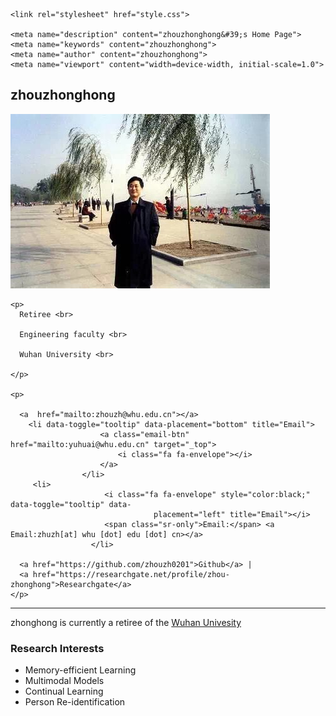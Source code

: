 <html><head><meta http-equiv="Content-Type" content="text/html; charset=UTF-8">
    <title>zhouzhonghong's Home Page</title>

    <link rel="stylesheet" href="style.css">
    
    <meta name="description" content="zhouzhonghong&#39;s Home Page">
    <meta name="keywords" content="zhouzhonghong">
    <meta name="author" content="zhouzhonghong">
    <meta name="viewport" content="width=device-width, initial-scale=1.0">
</head>

<body>

<div id="contents">

<div class="profile-table">
  <div class="profile-text">
    <h2>zhouzhonghong</h2>
      
 <a class="col-md-4 col-sm-4 col-xs-12" href="javascript:void(0)">
     <img class="img-responsive project-image" src="xiaohong1.png" alt="">
     </a>

      
    <p>
      Retiree <br>
        
      Engineering faculty <br>
      
      Wuhan University <br>
      
    </p>
    
    <p>
      
      <a  href="mailto:zhouzh@whu.edu.cn"></a>
        <li data-toggle="tooltip" data-placement="bottom" title="Email">
                        <a class="email-btn" href="mailto:yuhuai@whu.edu.cn" target="_top">
                            <i class="fa fa-envelope"></i>
                        </a>
                    </li>                    
         <li>
                         <i class="fa fa-envelope" style="color:black;" data-toggle="tooltip" data- 
                                    placement="left" title="Email"></i>
                         <span class="sr-only">Email:</span> <a Email:zhuzh[at] whu [dot] edu [dot] cn></a>
                      </li>             
                   
      <a href="https://github.com/zhouzh0201">Github</a> |
      <a href="https://researchgate.net/profile/zhou-zhonghong">Researchgate</a> 
    </p>
  </div>
</div>

<hr noshade="">

<p>
zhonghong is currently a retiree of the <a href="https://whu.edu.cn/">Wuhan Univesity</a>
<p/>

<h3> Research Interests </h3>

<ul>
    <li>  Memory-efficient Learning </li>
    <li>  Multimodal Models </li>
    <li>  Continual Learning </li>
    <li>  Person Re-identification </li>
</ul>

</body>   

</html>

